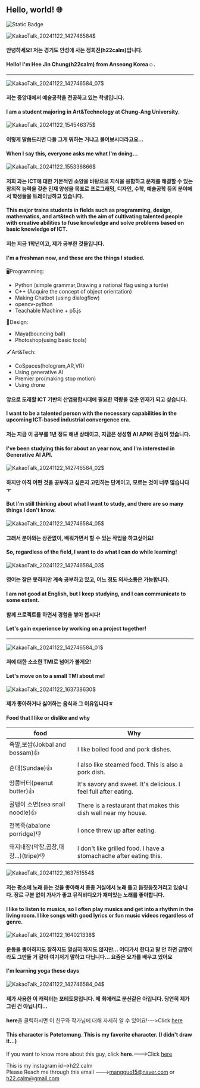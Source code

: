 ## Hello, world! 🌐

<!--
**h22calm/h22calm** is a ✨ _special_ ✨ repository because its `README.md` (this file) appears on your GitHub profile.

Here are some ideas to get you started:

- 🔭 I’m currently working on ...
- 🌱 I’m currently learning ...
- 👯 I’m looking to collaborate on ...
- 🤔 I’m looking for help with ...
- 💬 Ask me about ...
- 📫 How to reach me: ...
- 😄 Pronouns: ...
- ⚡ Fun fact: ...
-->
![Static Badge](https://img.shields.io/badge/git-black)

![KakaoTalk_20241122_142746584$](https://github.com/user-attachments/assets/a9ea5f52-a68d-43e0-813a-667cdb42fa46)


#### 안녕하세요! 저는 경기도 안성에 사는 정희진(h22calm)입니다.
#### Hello! I'm Hee Jin Chung(h22calm) from Anseong Korea☺️.



---


![KakaoTalk_20241122_142746584_07$](https://github.com/user-attachments/assets/d9802987-a843-45a2-9788-13a3e0799fe4)

#### 저는 중앙대에서 예술공학을 전공하고 있는 학생입니다.
#### I am a student majoring in Art&Technology at Chung-Ang University.

![KakaoTalk_20241122_154546375$](https://github.com/user-attachments/assets/0b133c8f-ae63-460d-8bd4-3d3e6eed24d4)
#### 이렇게 말씀드리면 다들 그게 뭐하는 거냐고 물어보시더라고요...
#### When I say this, everyone asks me what I'm doing...

![KakaoTalk_20241122_155336866$](https://github.com/user-attachments/assets/c8227d68-5b84-4a9a-8c68-9b9d133379d9)
####  저희 과는 ICT에 대한 기본적인 소양을 바탕으로 지식을 융합하고 문제를 해결할 수 있는 창의적 능력을 갖춘 인재 양성을 목표로 프로그래밍, 디자인, 수학, 예술공학 등의 분야에서 학생들을 트레이닝하고 있습니다.
#### This major trains students in fields such as programming, design, mathematics, and art&tech with the aim of cultivating talented people with creative abilities to fuse knowledge and solve problems based on basic knowledge of ICT.

####  저는 지금 1학년이고, 제가 공부한 것들입니다.
#### I'm a freshman now, and these are the things I studied.

🖥️Programming:
* Python (simple grammar,Drawing a national flag using a turtle)
* C++ (Acquire the concept of object orientation)
* Making Chatbot (using dialogflow)
* opencv-python
* Teachable Machine + p5.js

🎨Design:
* Maya(bouncing ball)
* Photoshop(using basic tools)

🖌️Art&Tech:
* CoSpaces(hologram,AR,VR)
* Using generative AI
* Premier pro(making stop motion)
* Using drone
  
#### 앞으로 도래할 ICT 기반의 산업융합시대에 필요한 역량을 갖춘 인재가 되고 싶습니다.
#### I want to be a talented person with the necessary capabilities in the upcoming ICT-based industrial convergence era.
####  저는 지금 이 공부를 1년 정도 해낸 상태이고, 지금은 생성형 AI API에 관심이 있습니다.
#### I've been studying this for about an year now, and I'm interested in Generative AI API.

![KakaoTalk_20241122_142746584_02$](https://github.com/user-attachments/assets/d80d5b43-d1a2-46fe-b466-6aee618ecb85)
####  하지만 아직 어떤 것을 공부하고 싶은지 고민하는 단계이고, 모르는 것이 너무 많습니다ㅜ
#### But I'm still thinking about what I want to study, and there are so many things I don't know.

![KakaoTalk_20241122_142746584_05$](https://github.com/user-attachments/assets/c967c50e-8d1f-446f-9f24-17c949cf3252) 
#### 그래서 분야와는 상관없이, 배워가면서 할 수 있는 작업을 하고싶어요!
#### So, regardless of the field, I want to do what I can do while learning!

![KakaoTalk_20241122_142746584_03$](https://github.com/user-attachments/assets/e7291b19-ffc5-4930-8b62-d616063d3c6f)
#### 영어는 잘은 못하지만 계속 공부하고 있고, 어느 정도 의사소통은 가능합니다.
#### I am not good at English, but I keep studying, and I can communicate to some extent.

#### 함께 프로젝트를 하면서 경험을 쌓아 봅시다!
#### Let's gain experience by working on a project together!
---
![KakaoTalk_20241122_142746584_01$](https://github.com/user-attachments/assets/9a8e2342-a2d1-4179-b4e7-ebbde6d9930a)
#### 저에 대한 소소한 TMI로 넘어가 볼게요!
#### Let's move on to a small TMI about me!

![KakaoTalk_20241122_163738630$](https://github.com/user-attachments/assets/251ba0b8-9f1e-4fae-999b-89a52e771e90)
#### 제가 좋아하거나 싫어하는 음식과 그 이유입니다ㅎ
#### Food that I like or dislike and why

<!--Table-->
|food|Why|
|--|--|
|족발,보쌈(Jokbal and bossam)👍|I like boiled food and pork dishes.|
|순대(Sundae)👍|I also like steamed food. This is also a pork dish.|
|땅콩버터(peanut butter)👍|It's savory and sweet. It's delicious. I feel full after eating.|
|골뱅이 소면(sea snail noodle)👍|There is a restaurant that makes this dish well near my house.|
|전복죽(abalone porridge)👎|I once threw up after eating.|
|돼지내장(막창,곱창,대창...)(tripe)👎|I don't like grilled food. I have a stomachache after eating this.|

![KakaoTalk_20241122_163751554$](https://github.com/user-attachments/assets/949b85fd-d984-4584-82fa-c7f14701730e)
#### 저는 평소에 노래 듣는 것을 좋아해서 종종 거실에서 노래 틀고 둠칫둠칫거리고 있습니다. 장르 구분 없이 가사가 좋고 뮤직비디오가 재미있는 노래를 좋아합니다.
#### I like to listen to musics, so I often play musics and get into a rhythm in the living room. I like songs with good lyrics or fun music videos regardless of genre.

![KakaoTalk_20241122_164021338$](https://github.com/user-attachments/assets/d4aafe4f-6622-49cf-af05-146930a3b60c)
#### 운동을 좋아하지도 잘하지도 열심히 하지도 않지만... 어디가서 한다고 말 안 하면 금방이라도 그만둘 거 같아 여기저기 말하고 다닙니다... 요즘은 요가를 배우고 있어요
#### I'm learning yoga these days

![KakaoTalk_20241122_142746584_04$](https://github.com/user-attachments/assets/b1bd2c80-b3ad-40ca-8947-ab1f4f57ab64) 
#### 제가 사용한 이 캐릭터는 포테토뭉입니다. 제 최애캐로 분신같은 아입니다. 당연히 제가 그린 건 아닙니다...
**here**을 클릭하시면 이 친구와 작가님에 대해 자세히 알 수 있어요!--->Click [here](https://www.instagram.com/toshimee/)
#### This character is Potetomung. This is my favorite character. (I didn't draw it...)
If you want to know more about this guy, click **here**.--->Click [here](https://www.instagram.com/toshimee/)

This is my instagram id-->h22.calm\
Please Reach me through this email --->mangguo15@naver.com or h22.calm@gmail.com
